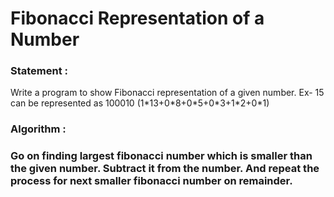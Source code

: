 Fibonacci Representation of a Number
===================================

<h3>
Statement :
</h3>
Write a program to show Fibonacci representation of a given number.
Ex- 15 can be represented as 100010 (1*13+0*8+0*5+0*3+1*2+0*1)

<h3>
Algorithm :
<h3>
Go on finding largest fibonacci number which is smaller than the given number.
Subtract it from the number. And repeat the process for next smaller fibonacci number
on remainder.